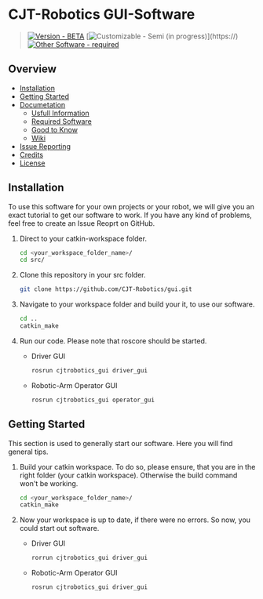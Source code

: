 # CJT-Robotics GUI-Software

> [![Version - BETA](https://img.shields.io/badge/Version-BETA-ffff00)](https://) [![Customizable - Semi (in progress)](https://img.shields.io/badge/Customizable-Semi_(in_progress)-ffa500)](https://) [![Other Software - required](https://img.shields.io/badge/Other_Software-required-FF0000)](https://)

## Overview
* [Installation](#installation)
* [Getting Started](#getting-started)
* [Documetation]()
    - [Usfull Information]()
    - [Required Software]()
    - [Good to Know]()
    - [Wiki]()
* [Issue Reporting]()
* [Credits]()
* [License]()

## Installation
To use this software for your own projects or your robot, we will give you an exact tutorial to get our software to work. If you have any kind of problems, feel free to create an Issue Reoprt on GitHub.
1. Direct to your catkin-workspace folder.

    ```bash
    cd <your_workspace_folder_name>/
    cd src/
    ```
    
2. Clone this repository in your src folder.

    ```bash
    git clone https://github.com/CJT-Robotics/gui.git
    ```
    
3. Navigate to your workspace folder and build your it, to use our software.

   ```bash
   cd ..
   catkin_make
   ```
   
4. Run our code. Please note that roscore should be started.
   
   - Driver GUI
  
     ```bash
     rosrun cjtrobotics_gui driver_gui
     ```
     
   - Robotic-Arm Operator GUI

     ```bash
     rosrun cjtrobotics_gui operator_gui
     ```
     
## Getting Started
This section is used to generally start our software. Here you will find general tips.
1. Build your catkin workspace. To do so, please ensure, that you are in the right folder (your catkin workspace). Otherwise the build command won't be working.

   ```bash
   cd <your_workspace_folder_name>/
   catkin_make
   ```
   
2. Now your workspace is up to date, if there were no errors. So now, you could start out software.
   
    - Driver GUI
  
      ```bash
      rorrun cjtrobotics_gui driver_gui
      ```
     
   - Robotic-Arm Operator GUI
   
     ```bash
     rosrun cjtrobotics_gui driver_gui
     ```
